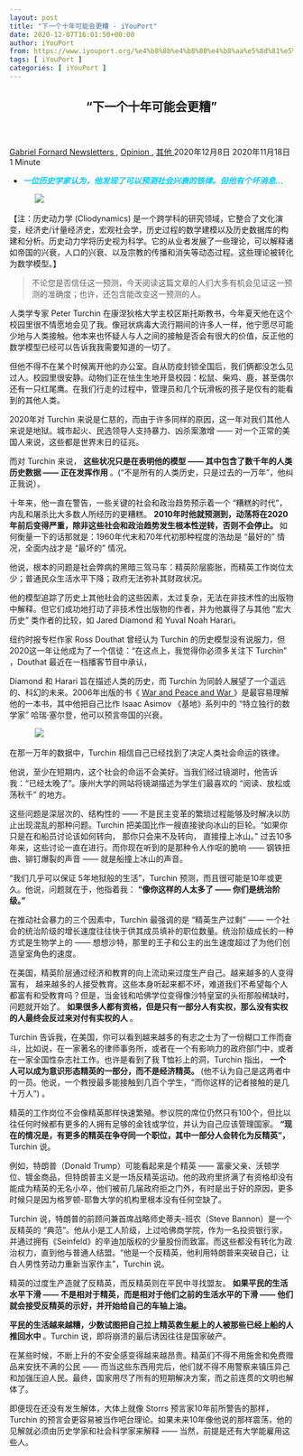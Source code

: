 ```yaml
---
layout: post
title: "下一个十年可能会更糟 - iYouPort"
date: 2020-12-07T16:01:50+00:00
author: iYouPort
from: https://www.iyouport.org/%e4%b8%8b%e4%b8%80%e4%b8%aa%e5%8d%81%e5%b9%b4%e5%8f%af%e8%83%bd%e4%bc%9a%e6%9b%b4%e7%b3%9f/
tags: [ iYouPort ]
categories: [ iYouPort ]
---
```


<article class="post-15438 post type-post status-publish format-standard has-post-thumbnail hentry category-newsletters category-opinion category-uncategorized tag-cliodynamics tag-democracy tag-political tag-predict" id="post-15438">
 <header class="entry-header">
  <h1 class="entry-title">
   “下一个十年可能会更糟”
  </h1>
 </header>
 <div class="entry-meta">
  <span class="byline">
   <a href="https://www.iyouport.org/author/gabrielfornard/" rel="author" title="由Gabriel Fornard发布">
    Gabriel Fornard
   </a>
  </span>
  <span class="cat-links">
   <a href="https://www.iyouport.org/category/newsletters/" rel="category tag">
    Newsletters
   </a>
   ,
   <a href="https://www.iyouport.org/category/opinion/" rel="category tag">
    Opinion
   </a>
   ,
   <a href="https://www.iyouport.org/category/uncategorized/" rel="category tag">
    其他
   </a>
  </span>
  <span class="published-on">
   <time class="entry-date published" datetime="2020-12-08T00:01:50+08:00">
    2020年12月8日
   </time>
   <time class="updated" datetime="2020-11-18T20:45:02+08:00">
    2020年11月18日
   </time>
  </span>
  <span class="word-count">
   1 Minute
  </span>
 </div>
 <div class="entry-content">
  <ul>
   <li class="graf graf--p">
    <span style="color: #00ccff;">
     <em>
      <strong>
       一位历史学家认为，他发现了可以预测社会兴衰的铁律。但他有个坏消息…
      </strong>
     </em>
    </span>
   </li>
  </ul>
  <figure class="graf graf--figure">
   <img class="graf-image aligncenter jetpack-lazy-image" data-height="1080" data-image-id="0*Mo48KsV5_5VzfmzI.jpg" data-lazy-src="https://i1.wp.com/cdn-images-1.medium.com/max/1067/0*Mo48KsV5_5VzfmzI.jpg?w=1100&amp;is-pending-load=1#038;ssl=1" data-recalc-dims="1" data-width="1920" src="https://i1.wp.com/cdn-images-1.medium.com/max/1067/0*Mo48KsV5_5VzfmzI.jpg?w=1100&amp;ssl=1" srcset="data:image/gif;base64,R0lGODlhAQABAIAAAAAAAP///yH5BAEAAAAALAAAAAABAAEAAAIBRAA7"/>
   <noscript>
    <img class="graf-image aligncenter" data-height="1080" data-image-id="0*Mo48KsV5_5VzfmzI.jpg" data-recalc-dims="1" data-width="1920" src="https://i1.wp.com/cdn-images-1.medium.com/max/1067/0*Mo48KsV5_5VzfmzI.jpg?w=1100&amp;ssl=1"/>
   </noscript>
  </figure>
  <p class="graf graf--p">
   【注：历史动力学 (Cliodynamics) 是一个跨学科的研究领域，它整合了文化演变，经济史/计量经济史，宏观社会学，历史过程的数学建模以及历史数据库的构建和分析。历史动力学将历史视为科学。它的从业者发展了一些理论，可以解释诸如帝国的兴衰，人口的兴衰、以及宗教的传播和消失等动态过程。这些理论被转化为数学模型。】
  </p>
  <blockquote class="graf graf--blockquote">
   <p>
    不论您是否信任这一预测，今天阅读这篇文章的人们大多有机会见证这一预测的准确度；也许，还包含能改变这一预测的人。
   </p>
  </blockquote>
  <p class="graf graf--p">
   人类学专家 Peter Turchin 在康涅狄格大学主校区斯托斯教书，今年夏天他在这个校园里很不情愿地会见了我。像冠状病毒大流行期间的许多人一样，他宁愿尽可能少地与人类接触。他本来也怀疑人与人之间的接触是否会有很大的价值，反正他的数学模型已经可以告诉我我需要知道的一切了。
  </p>
  <p class="graf graf--p">
   但他不得不在某个时候离开他的办公室。自从防疫封锁全国后，我们俩都没怎么见过人。校园里很安静。动物们正在怯生生地开垦校园：松鼠、柴鸡、鹿，甚至偶尔还有一只红尾鹰。在我们行走的过程中，管理员和几个玩滑板的孩子是仅有的能看到的其他人类。
  </p>
  <p class="graf graf--p">
   2020年对 Turchin 来说是仁慈的，而由于许多同样的原因，这一年对我们其他人来说是地狱。城市起火、民选领导人支持暴力、凶杀案激增 —— 对一个正常的美国人来说，这些都是世界末日的征兆。
  </p>
  <p class="graf graf--p">
   而对 Turchin 来说，
   <strong class="markup--strong markup--p-strong">
    这些状况只是在表明他的模型 —— 其中包含了数千年的人类历史数据 —— 正在发挥作用
   </strong>
   。(“不是所有的人类历史，只是过去的一万年”，他纠正我说）。
  </p>
  <p class="graf graf--p">
   十年来，他一直在警告，一些关键的社会和政治趋势预示着一个 “糟糕的时代”，内乱和屠杀比大多数人所经历的更糟糕。
   <strong class="markup--strong markup--p-strong">
    2010年时他就预测到，动荡将在2020年前后变得严重，除非这些社会和政治趋势发生根本性逆转，否则不会停止。
   </strong>
   如何衡量一下的话那就是：1960年代末和70年代初那种程度的浩劫是 “最好的” 情况，全面内战才是 “最坏的” 情况。
  </p>
  <p class="graf graf--p">
   他说，根本的问题是社会弊病的黑暗三驾马车：精英阶层膨胀，而精英工作岗位太少；普通民众生活水平下降；政府无法弥补其财政状况。
  </p>
  <p class="graf graf--p">
   他的模型追踪了历史上其他社会的这些因素，太过复杂，无法在非技术性的出版物中解释。但它们成功地打动了非技术性出版物的作者，并为他赢得了与其他 “宏大历史” 类作者的比较，如 Jared Diamond 和 Yuval Noah Harari。
  </p>
  <p class="graf graf--p">
   纽约时报专栏作家 Ross Douthat 曾经认为 Turchin 的历史模型没有说服力，但 2020这一年让他成为了一个信徒：“在这点上，我觉得你必须多关注下 Turchin” ，Douthat 最近在一档播客节目中承认，
  </p>
  <p class="graf graf--p">
   Diamond 和 Harari 旨在描述人类的历史，而 Turchin 为同龄人展望了一个遥远的、科幻的未来。2006年出版的书《
   <a class="markup--anchor markup--p-anchor" data-href="https://www.amazon.com/War-Peace-Rise-Fall-Empires/dp/0452288193" href="https://www.amazon.com/War-Peace-Rise-Fall-Empires/dp/0452288193" rel="noopener noreferrer" target="_blank">
    War and Peace and War
   </a>
   》是最容易理解他的一本书，其中他把自己比作 Isaac Asimov 《基地》系列中的 “特立独行的数学家” 哈瑞·塞尔登，他可以预言帝国的兴衰。
  </p>
  <figure class="graf graf--figure">
   <img class="graf-image aligncenter jetpack-lazy-image" data-height="667" data-image-id="0*n4O0UdDRRAHfcoC0" data-lazy-src="https://cdn-images-1.medium.com/max/1067/0*n4O0UdDRRAHfcoC0?is-pending-load=1" data-width="1000" src="https://cdn-images-1.medium.com/max/1067/0*n4O0UdDRRAHfcoC0" srcset="data:image/gif;base64,R0lGODlhAQABAIAAAAAAAP///yH5BAEAAAAALAAAAAABAAEAAAIBRAA7"/>
   <noscript>
    <img class="graf-image aligncenter" data-height="667" data-image-id="0*n4O0UdDRRAHfcoC0" data-width="1000" src="https://cdn-images-1.medium.com/max/1067/0*n4O0UdDRRAHfcoC0"/>
   </noscript>
  </figure>
  <p class="graf graf--p">
   在那一万年的数据中，Turchin 相信自己已经找到了决定人类社会命运的铁律。
  </p>
  <p class="graf graf--p">
   他说，至少在短期内，这个社会的命运不会美好。当我们经过镜湖时，他告诉我：“已经太晚了”。康州大学的网站将镜湖描述为学生们最喜欢的 “阅读、放松或荡秋千” 的地方。
  </p>
  <p class="graf graf--p">
   这些问题是深层次的、结构性的 —— 不是民主变革的繁琐过程能够及时解决以防止出现混乱的那种问题。Turchin 把美国比作一艘直接驶向冰山的巨轮。“如果你只是在和船员讨论该如何转向， 那你只会来不及转向， 直接撞上冰山。” 过去10多年来，这些讨论一直在进行。而你现在听到的是那种令人作呕的脆响 —— 钢铁扭曲、铆钉爆裂的声音 —— 就是船撞上冰山的声音。
  </p>
  <p class="graf graf--p graf--startsWithDoubleQuote">
   “我们几乎可以保证 5年地狱般的生活”，Turchin 预测，而且很可能是10年或更久。他说，问题就在于，他指着我：
   <strong class="markup--strong markup--p-strong">
    “像你这样的人太多了 —— 你们是统治阶级。”
   </strong>
  </p>
  <p class="graf graf--p">
   在推动社会暴力的三个因素中，Turchin 最强调的是 “精英生产过剩” —— 一个社会的统治阶级的增长速度往往快于供其成员填补的职位数量。统治阶级成长的一种方式是生物学上的 —— 想想沙特，那里的王子和公主的出生速度超过了为他们创造皇室角色的速度。
  </p>
  <p class="graf graf--p">
   在美国，精英阶层通过经济和教育的向上流动来过度生产自己。越来越多的人变得富有， 越来越多的人接受教育。这些本身听起来都不坏，难道我们不希望每个人都富有和受教育吗？但是，当金钱和哈佛学位变得像沙特皇室的头衔那般稀缺时，问题就开始了。
   <strong class="markup--strong markup--p-strong">
    如果很多人都有资格，但是只有一部分人有实权，那么没有实权的人最终会反过来对付有实权的人
   </strong>
   。
  </p>
  <p class="graf graf--p">
   Turchin 告诉我，在美国，你可以看到越来越多的有志之士为了一份糊口工作而奋斗，比如说，在一家著名的律师事务所，或者在一个有影响力的政府部门中，或者在一家全国性杂志社工作。也许是看到了我 T恤衫上的洞，Turchin 指出，
   <strong class="markup--strong markup--p-strong">
    一个人可以成为意识形态精英的一部分，而不是经济精英。
   </strong>
   (他不认为自己是这两者中的一员。他说，一个教授最多能接触到几百个学生，“而你这样的记者接触的是几十万人”) 。
  </p>
  <p class="graf graf--p">
   精英的工作岗位不会像精英那样快速繁殖。参议院的席位仍然只有100个，但比以往任何时候都有更多的人拥有足够的金钱或学位，并认为自己应该管理国家。
   <strong class="markup--strong markup--p-strong">
    “现在的情况是，有更多的精英在争夺同一个职位，其中一部分人会转化为反精英”，
   </strong>
   Turchin 说。
  </p>
  <p class="graf graf--p">
   例如，特朗普（Donald Trump）可能看起来是个精英 —— 富豪父亲、沃顿学位、镀金商品，但特朗普主义是一场反精英运动。他的政府里挤满了有资格却没有能成为精英的无名小卒，他们被前几届政府拒之门外，有时是出于好的原因，更多时候只是因为格罗顿-耶鲁大学的机构里根本没有任何空缺了。
  </p>
  <p class="graf graf--p">
   Turchin 说，特朗普的前顾问兼首席战略师史蒂夫-班农（Steve Bannon）是一个反精英的 “典范”。他从小是工人阶级，上过哈佛商学院，作为一名投资银行家，并通过拥有《Seinfeld》的辛迪加版权的少量股份而致富。而这些都没有转化为政治权力，直到他与普通人结盟。“他是一个反精英，他利用特朗普来突破自己，让白人男性劳动力重新当家作主”，Turchin 说。
  </p>
  <p class="graf graf--p">
   精英的过度生产造就了反精英，而反精英则在平民中寻找盟友。
   <strong class="markup--strong markup--p-strong">
    如果平民的生活水平下滑 —— 不是相对于精英，而是相对于他们之前的生活水平的下滑 —— 他们就会接受反精英的示好，并开始给自己的车轴上油。
   </strong>
  </p>
  <p class="graf graf--p">
   <strong class="markup--strong markup--p-strong">
    平民的生活越来越糟，少数试图把自己拉上精英救生艇上的人被那些已经上船的人推回水中
   </strong>
   。Turchin 说，即将崩溃的最后诱因往往是国家破产。
  </p>
  <p class="graf graf--p">
   在某些时候，不断上升的不安全感变得越来越昂贵。精英们不得不用施舍和免费赠品来安抚不满的公民 —— 而当这些东西用完后，他们就不得不用警察来镇压异己和加强压迫人民。最终，国家用尽了所有的短期解决方案，而之前连贯的文明也解体了。
  </p>
  <p class="graf graf--p">
   即便现在还没有发生解体，大体上就像 Storrs 预言家10年前所警告的那样，Turchin 的预言会更容易被当作吧台理论。如果未来10年像他说的那样震荡，他的见解就必须由历史学家和社会科学家来解释 —— 当然，前提是还有大学能雇用这些人。
  </p>
  <figure class="graf graf--figure">
   <p>
    <figure class="wp-caption aligncenter" style="width: 1067px">
     <img alt="" class="graf-image jetpack-lazy-image" data-height="1882" data-image-id="1*_85XD94cbwgIaLLdJJtBnw.png" data-lazy-src="https://i1.wp.com/cdn-images-1.medium.com/max/1067/1*_85XD94cbwgIaLLdJJtBnw.png?resize=1067%2C1494&amp;is-pending-load=1#038;ssl=1" data-recalc-dims="1" data-width="1344" height="1494" src="https://i1.wp.com/cdn-images-1.medium.com/max/1067/1*_85XD94cbwgIaLLdJJtBnw.png?resize=1067%2C1494&amp;ssl=1" srcset="data:image/gif;base64,R0lGODlhAQABAIAAAAAAAP///yH5BAEAAAAALAAAAAABAAEAAAIBRAA7" width="1067"/>
     <noscript>
      <img alt="" class="graf-image" data-height="1882" data-image-id="1*_85XD94cbwgIaLLdJJtBnw.png" data-recalc-dims="1" data-width="1344" height="1494" src="https://i1.wp.com/cdn-images-1.medium.com/max/1067/1*_85XD94cbwgIaLLdJJtBnw.png?resize=1067%2C1494&amp;ssl=1" width="1067"/>
     </noscript>
     <figcaption class="wp-caption-text">
      Peter Turchin, photographed in Connecticut’s Natchaug State Forest in October. The former ecologist seeks to apply mathematical rigor to the study of human history. (Malike Sidibe)
     </figcaption>
    </figure>
   </p>
  </figure>
  <p class="graf graf--p">
   Turchin 1957年出生于俄罗斯的奥布宁斯克，这座城市被苏联国家建成了一种知识分子的天堂，科学家们可以在这里合作和生活。他的父亲 Valentin 是一名物理学家和政治异议人士，母亲 Tatiana 曾接受过地质学家的训练。在他7岁时，他们搬到了莫斯科，1978年作为政治难民逃到了纽约。
  </p>
  <p class="graf graf--p">
   在那里，他们很快就找到了一个说着家庭语言的社区，一个科学氛围的社区。他父亲在纽约市立大学任教，他在纽约大学学习生物学，并在杜克大学获得动物学博士学位。
  </p>
  <p class="graf graf--p">
   Turchin 写了一篇关于墨西哥豆甲虫的论文，这是一种可爱的瓢虫状害虫，在美国和危地马拉之间的地区以豆类为食。当 Turchin 开始研究的时候，在20世纪80年代初，生态学正在以一种某些领域已经有的方式发展。
  </p>
  <p class="graf graf--p">
   研究虫子的老方法是收集它们并描述它们：数它们的腿，测量它们的肚子，并将它们钉在刨花板的碎片上以备将来参考。(去伦敦的自然历史博物馆，在老旧的储藏室里你仍然可以看到那些钟形罐子和标本箱的架子)。
  </p>
  <p class="graf graf--p">
   70年代，澳大利亚物理学家 Robert May 已将注意力转向生态学，并帮助
   <strong class="markup--strong markup--p-strong">
    将其转变为一门数学科学
   </strong>
   。然而，在他职业生涯的早期，Turchin 告诉我，“大多数生态学家仍然有相当程度的数学恐惧症”。
  </p>
  <p class="graf graf--p">
   事实上，Turchin 确实做了很多实地工作，但他对生态学的贡献主要是通过收集和使用数据来模拟种群的动态 —— 例如，确定为什么松树甲虫种群会占领森林，或者为什么同一种群数量会下降。他还研究过飞蛾、田鼠和旅鼠。
  </p>
  <p class="graf graf--p">
   在90年代末，灾难发生了。Turchin 意识到他对甲虫的一切都了如指掌，他把自己比作英国剧作家汤姆·斯托帕德戏剧《阿卡迪亚》中的天才女孩，她痴迷于在德比郡乡间别墅周围的松鸡和其他生物的生命周期。这个角色有一个缺点，那就是生活在混沌理论发展之前一个半世纪。“她最终放弃了，因为这实在是太复杂了”，Turchin 说，“我也放弃了，但那是因为我解决了问题。”
  </p>
  <p class="graf graf--p">
   Turchin 出版了最后一本专著《复杂人口动力学》(2003)，然后向他的康州大学同事们透露了一个消息，他将永远告别这个领域，尽管他将继续作为他们部门的终身教授领取薪水。他不再加薪，但他告诉我，他已经 “处于一个舒适的水平，而且，你知道，你不需要这么多钱”。
  </p>
  <p class="graf graf--p graf--startsWithDoubleQuote">
   “通常中年危机意味着你和老妻离婚，然后娶一个研究生”，Turchin说，“而我是和一个老科学离婚了，娶了一个新科学。”
  </p>
  <figure class="graf graf--figure">
   <img class="graf-image aligncenter jetpack-lazy-image" data-height="667" data-image-id="0*5WueCUFpL5Sof7m2" data-lazy-src="https://cdn-images-1.medium.com/max/1067/0*5WueCUFpL5Sof7m2?is-pending-load=1" data-width="1000" src="https://cdn-images-1.medium.com/max/1067/0*5WueCUFpL5Sof7m2" srcset="data:image/gif;base64,R0lGODlhAQABAIAAAAAAAP///yH5BAEAAAAALAAAAAABAAEAAAIBRAA7"/>
   <noscript>
    <img class="graf-image aligncenter" data-height="667" data-image-id="0*5WueCUFpL5Sof7m2" data-width="1000" src="https://cdn-images-1.medium.com/max/1067/0*5WueCUFpL5Sof7m2"/>
   </noscript>
  </figure>
  <p class="graf graf--p">
   他最后的一篇论文发表在《Oikos》杂志上。“种群生态学有一般规律吗？” Turchin 问道。大多数生态学家都说没有。种群有它们自己的动态，每一种情况都是不同的。松树甲虫因为自己的原因而繁殖、乱跑、肆虐森林，但这并不意味着蚊子或蜱虫的数量会按照同样的节奏上升和下降。Turchin 提出，“有多个非常普遍的类似于规律的东西” 可以应用于生态学。
  </p>
  <p class="graf graf--p">
   在经历了漫长的收集和编目的青春期之后，生态学现在已经有了足够的数据来描述这些普遍规律 —— 也不再假装每个物种都有自己的特异性。
   <strong class="markup--strong markup--p-strong">
    “生态学家知道这些规律，应该把它们称为规律”，他说。
   </strong>
  </p>
  <p class="graf graf--p">
   例如，Turchin 提出，生物体的种群是以指数方式增长或下降的，而不是线性增长或下降。这就是为什么如果你买了两只豚鼠，你很快就不只是多了几只豚鼠，而是一个家 —— 然后是一个邻居 —— 到处都是这些该死的东西（只要你继续喂它们）。
  </p>
  <p class="graf graf--p">
   这个定律很简单，高中数学学生都能理解，它描述了从蜱虫、椋鸟到骆驼等各种动物的命运。Turchin 应用于生态学的定律 —— 他坚持称它们为定律 —— 在当时引起了尊重的争议。
   <strong class="markup--strong markup--p-strong">
    而现在，它们已经被教科书所引用
   </strong>
   。
  </p>
  <p class="graf graf--p">
   离开生态学后，Turchin 开始了类似的研究，试图为不同的动物物种：即 人类，制定一般规律。他是长期的历史爱好者，但他也有一种掠夺者的本能，即 调查人类知识的大草原，扑向最弱小的猎物。
  </p>
  <p class="graf graf--p graf--startsWithDoubleQuote">
   “所有科学都会经历这种向数学化过渡的过程”，Turchin 告诉我。“当我遇到中年危机时，我正在寻找一个可以帮助我向数学化科学过渡的学科。当时只剩下一门了，那就是历史学。”
  </p>
  <p class="graf graf--p">
   历史学家阅读书籍、信件和其他文本；偶尔可能挖出锅铲和硬币。但对 Turchin 来说，仅仅依靠这些方法就相当于研究虫子，把它们钉在刨花板上，然后数它们的腿。
   <strong class="markup--strong markup--p-strong">
    如果历史学家不打算自己迎来一场数学革命，他就会冲进去，为他们做这件事。
   </strong>
  </p>
  <p class="graf graf--p graf--startsWithDoubleQuote">
   “关于历史是否具有一般规律，科学家和哲学家之间存在着长期的争论”，他和一位合著者在《Secular Cycles》（2009年）中写道，“我们研究的一个基本前提是，可以用物理学家和生物学家用来研究自然系统的方法来研究历史社会。”
  </p>
  <p class="graf graf--p">
   Turchin 创办了一本杂志就叫《Cliodynamics》，致力于 “寻找解释历史社会运作和动态的一般前提”。他已经在《自然》杂志的一篇文章中宣布了这门学科的到来，他把不愿意建立一般前提的历史学家比作生物学界的同事，“他们最关心的只是莺莺燕燕的私生活”。他写道：“让历史继续关注特殊的事物”。
  </p>
  <p class="graf graf--p">
   历史动力学将是一门新的科学。当历史学家们在大学的地下室里掸着罐子上的灰尘时，Turchin 和他的追随者们将在楼上，回答宏大的问题。
  </p>
  <p class="graf graf--p">
   为了给杂志的研究提供种子，Turchin 策划了一个历史学和考古学数据的数字档案。他告诉我，对其记录的编码需要精巧，因为（例如）确定中世纪法国精英有志阶层规模的方法可能与衡量当今美国同一阶层的方法不同。但一旦输入数据，经过 Turchin 和其审查的历史时期的专家们的审核，它们就会对历史现象提供快速而有力的建议。
  </p>
  <p class="graf graf--p">
   长期以来，宗教史学家一直在思考复杂文明的兴起与对神的信仰之间的关系 —— 尤其是 “道德化的神”，就是那种会骂你犯罪的神。去年，Turchin 和十几位合著者挖掘了数据库（来自世界各地30个地区的414个社会的记录，这些记录跨越了过去1万年的时间，使用了51个社会复杂性的衡量标准和4个超自然执行道德的衡量标准），最终回答了这个问题。
  </p>
  <p class="graf graf--p">
   他们发现，
   <strong class="markup--strong markup--p-strong">
    复杂的社会更有可能有道德化的神，但神往往是在社会变得复杂之后，而不是在社会变得复杂之前才开始骂人
   </strong>
   。随着数据库的扩大，它将试图把更多的问题从人文推测的领域中剔除出来，并把它们锁在一个标有答案的抽屉里。
  </p>
  <p class="graf graf--p">
   Turchin 最不受欢迎的结论之一是，
   <strong class="markup--strong markup--p-strong">
    复杂的社会是通过战争产生的。战争的效果是奖励那些组织起来战斗和求生的社区，而它往往会消灭那些简单和小规模的社区。
   </strong>
  </p>
  <p class="graf graf--p graf--startsWithDoubleQuote">
   “没有人愿意接受我们生活在如此富足的社会中是由于战争那种丑陋的东西这一事实”，他说。但数据很清楚：达尔文式进程选择复杂的社会，是因为它们杀死了简单的社会。认为民主在其相对于竞争对手制度的基本善良和道德改善中找到优势的想法，同样是虚幻的。相反，民主社会之所以兴盛，是因为它们具有被外敌几乎消灭的记忆。它们只有通过集体行动才避免了灭亡，而这种集体行动的记忆使得民主政治在当下更容易进行，Turchin 说，“采用民主体制和不得不为生存而战之间有着非常密切的关系。”
  </p>
  <p class="graf graf--p">
   他同样不受欢迎的结论还有：内乱可能很快就会到来，而且可能达到国破家亡之地步的结论。2012年，Turchin 发表了一份关于政治暴力的分析报告，同样从数据库入手。他将1780年～2010年的1590起事件 —— 暴乱、私刑、任何至少杀死一人的政治事件 —— 进行了分类。
  </p>
  <p class="graf graf--p">
   有些时期是平静的，有些时期是血腥的，
   <strong class="markup--strong markup--p-strong">
    1870年、1920年和1970年是残暴的高峰期，50年一个周期。Turchin 将最终的暴力事件 —— 内战作为一个 “特殊事件” 排除在外
   </strong>
   。这种排除看似可疑，但对统计学家来说，“修剪离群值” 是标准做法。相比之下，历史学家和记者倾向于关注离群值 —— 因为它们很有趣 —— 这些人有时反而会错过大趋势。
  </p>
  <p class="graf graf--p">
   【注：离群 即 特殊现象，比如媒体总是聚焦那些最神奇的、高难度和昂贵的网络攻击方式，而这些方式并不是攻击者最常用的；如果普通公民的防御策划基于媒体的这些报道，反而有可能会错过攻击者最常用的方式 —— 也就是最危险的最容易中招的部分】
  </p>
  <p class="graf graf--p">
   这种周期性观点的某些方面需要重新学习美国历史的部分内容，特别要注意精英阶层的人数。Turchin 说，19世纪中叶开始的北方工业化使大量的人富裕起来。在南北战争期间，精英群体被清除，这场内战使南方的奴隶制阶级被杀死或贫困化，在重建期间，美国又经历了一波对共和党政治家的暗杀浪潮。(其中最著名的是第20任总统 James A. Garfield 被一名提出了要求但没有得到政治任命的律师所暗杀)。直到20世纪20年代的进步改革，以及后来的新政，精英阶层的过度生产才真正放缓，至少在一段时间内是这样。
  </p>
  <p class="graf graf--p">
   这种在暴力与和平之间的摇摆，以精英阶层的过度生产作为美国启示录反复出现的第一骑士，激发了 Turchin 的2020年预测。
   <strong class="markup--strong markup--p-strong">
    2010年，当《自然》杂志调查科学家对未来十年的预测时，大多数人把调查当成了自我宣传的邀请，并梦幻般地狂想着自己所在领域即将取得的进展。但 Turchin 则用他的末日预言进行了反驳，并表示，除了根本性的改变之外，没有任何其他东西能阻止另一次暴力的转折。
   </strong>
  </p>
  <p class="graf graf--p">
   Turchin 提供的药方总体上是模糊不清、无法分类的；其中一些听起来像是参议员伊丽莎白·沃伦的想法 —— 向精英阶层征税，直到他们人数减少 —— 而另一些，如呼吁减少移民以保持美国工人的高工资，则类似于特朗普的保护主义。其他提议则根本是 “异端”。
  </p>
  <p class="graf graf--p">
   例如，他反对以学历为导向的高等教育，他说这是一种大量生产精英的方式，却没有同时大量生产精英的工作岗位供他们占据。他告诉我，这种政策的设计者是在 “制造过剩的精英，其中有些人就将成为反精英”。更聪明的办法是保持精英人数足够少，而普通民众的实际工资不断提高。
  </p>
  <p class="graf graf--p">
   怎么做呢？Turchin 说，他真的不知道，这也不是他的工作。“我并没有真正从具体政策的角度去思考”，他告诉我，“我们需要阻止精英生产过剩的失控过程，但我不知道什么办法能做到这一点，别人也不知道。你增加税收吗？提高最低工资？普及基本收入？” 他承认，这些可能性都会产生不可预知的效果。
  </p>
  <p class="graf graf--p">
   他回忆起自己还在做生态学家时听到的一个故事。林业局曾经实施过一项计划，用杀虫剂减少树皮甲虫的数量，结果发现杀虫剂杀死甲虫的捕食者甚至比杀死甲虫本身更有效。
   <strong class="markup--strong markup--p-strong">
    干预的结果是甲虫比以前更多了。他说，这个教训就是要实行 “适应性管理”，随着时间的推移改变和调整你的方法
   </strong>
   。
  </p>
  <p class="graf graf--p">
   Turchin 希望，最终，我们对历史动态的理解将成熟到没有一个政府在制定政策时不会不反思自己是否正朝着数学上预设的灾难前进。他说，他可以想象一个阿西莫夫式的机构，它能随时关注领先指标，并提供相应的建议。它将像美联储那样，但它的任务不是监测通货膨胀和控制货币供应，而是避免文明的全面崩溃。
  </p>
  <figure class="graf graf--figure">
   <img class="graf-image aligncenter jetpack-lazy-image" data-height="1500" data-image-id="0*zZFx32hYZ2BlqJ70" data-lazy-src="https://cdn-images-1.medium.com/max/1067/0*zZFx32hYZ2BlqJ70?is-pending-load=1" data-width="1000" src="https://cdn-images-1.medium.com/max/1067/0*zZFx32hYZ2BlqJ70" srcset="data:image/gif;base64,R0lGODlhAQABAIAAAAAAAP///yH5BAEAAAAALAAAAAABAAEAAAIBRAA7"/>
   <noscript>
    <img class="graf-image aligncenter" data-height="1500" data-image-id="0*zZFx32hYZ2BlqJ70" data-width="1000" src="https://cdn-images-1.medium.com/max/1067/0*zZFx32hYZ2BlqJ70"/>
   </noscript>
  </figure>
  <p class="graf graf--p">
   历史学家总体上并没有大方地接受 Turchin 的投降条件。至少从19世纪开始，这门学科就接受了这样的观点，即：历史是不可还原的复杂，到现在，大多数历史学家依旧认为，人类活动的多样性将挫败任何想得出一般规律、特别是预测性规律的尝试。
  </p>
  <p class="graf graf--p">
   正如南卫理公会大学的历史学家 Jo Guldi 对我说的那样，“一些历史学家看待 Turchin 的方式就像天文学家看待法国籍犹太裔预言家诺斯特拉达姆士一样”。相反，每一个历史事件都必须被爱护地描述，它的特异性被理解为与其他事件的相关性有限。一件事引起另一件事，以及因果模式可以告诉你另一个地方或一个世纪的事件序列，这种想法是陌生的领域。
  </p>
  <p class="graf graf--p">
   人们甚至可以说，将历史定义为人文事业的原因是由于相信历史不受科学规律的支配 —— 人类社会的工作并不像台球那样，如果以一定的角度排列，并以一定的力量击打，它们总会恰到好处地散开，滚向战争的边袋，或和平的边袋。
  </p>
  <p class="graf graf--p">
   Turchin 反驳说，他以前听到过不可还原的复杂性的说法，而科学方法的稳定应用已经成功地管理了这种复杂性。考虑一下，他说，温度的概念 —— 这个东西现在已经是如此明显地可量化，别忘了人们曾经一直在嘲笑它太模糊而无法测量。“早在人们知道什么是温度之前，你能做的最好的事就是说你很热或很冷”，Turchin 告诉我。这个概念取决于很多因素：风、湿度、普通人的感知差异。而现在我们有了温度计。
   <strong class="markup--strong markup--p-strong">
    Turchin 想为人类社会发明一种温度计，它可以测量人类社会何时可能沸腾成战争。
   </strong>
  </p>
  <p class="graf graf--p">
   有一位社会科学家可以用自己的数学论证与 Turchin 对话，他就是赵鼎新，一位芝加哥大学的社会学教授，他也是一位前数学生态学家。“我是自然科学背景出身的”，赵告诉我，“在某种程度上，我很同情 Turchin。如果你是自然科学出身的社会科学家，你看世界的方式就很强大。但你也可能犯大错。”
  </p>
  <p class="graf graf--p">
   赵说，人类只是比虫子复杂得多。他告诉我：“生物物种的策略并不是很灵活。” 经过几千年的进化研发，一只啄木鸟会想出巧妙的办法把嘴伸进树里寻找食物；它甚至可能具有社会性特征 —— 一只啄木鸟可能会强势地将另一只啄木鸟的喙插进树上，让它先吃到最美味的白蚁。
   <strong class="markup--strong markup--p-strong">
    但人类是更狡猾的社会性生物
   </strong>
   ，赵说。
  </p>
  <p class="graf graf--p">
   啄木鸟会吃白蚁，但它 “不会解释自己这么做是因为这是它的神圣权利”。而人类一直在拉动这样的意识形态权力动作，赵说，要理解 “一个特朗普，或者一个习近平的决定”，一个自然科学家必须结合人类战略、情感和信仰的无数复杂因素。“我做出了这种改变”，赵告诉我，“而 Turchin 则没有。”
  </p>
  <p class="graf graf--p">
   然而，Turchin 却在填补一个由学术史学家留下的空白，这些史学家不仅对科学过敏，而且对过去的广角观过敏。他把自己置身于俄罗斯的传统中，容易对历史的道路进行扫视性的、托尔斯泰式的思考。
  </p>
  <p class="graf graf--p">
   相比之下，美国的历史学家大多像微观者。很少有人敢写美国的历史，更不用说人类文明史了。Turchin 的方法也是俄罗斯式的，或者说是后苏联式的，他拒绝接受曾是苏联国家官方意识形态的马克思主义历史进步理论。
  </p>
  <p class="graf graf--p">
   Turchin 完全放弃了意识形态。
   <strong class="markup--strong markup--p-strong">
    在他看来，历史的弧线不是向进步弯曲，而是一路向后弯曲， 在繁荣和萧条的无休止的循环中
   </strong>
   。这让他与美国的历史学家们产生了分歧，他们中的许多人都怀有一种不言而喻的信念，即 认为自由民主是所有历史的终极状态。
  </p>
  <p class="graf graf--p">
   如果你在这个领域之外接受过训练，以这种扫描式的、周期性的方式书写历史就会更容易。斯坦福大学的历史学家 Walter Scheidel 告诉我：
   <strong class="markup--strong markup--p-strong">
    “如果你看看谁在做这些大历史就会知道，更多的时候，他们不是真正的历史学家。” 相反，他们来自这些禁忌的不占优势的科学领域。
   </strong>
  </p>
  <p class="graf graf--p">
   该流派最著名的书《
   <a class="markup--anchor markup--p-anchor" data-href="https://www.amazon.com/Guns-Germs-Steel-Fates-Societies/dp/0393317552" href="https://www.amazon.com/Guns-Germs-Steel-Fates-Societies/dp/0393317552" rel="noopener noreferrer" target="_blank">
    <em class="markup--em markup--p-em">
     Guns, Germs, and Steel
    </em>
   </a>
   》（1997年）中见证了13000年的人类历史。它的作者 Jared Diamond 的前半生是世界上最重要的胆囊生理学专家之一。Steven Pinker 则是一位研究儿童如何获得语言能力的认知心理学家，他写了一部关于几千年来暴力的衰落、以及启蒙运动以来人类繁荣的大历史。我问及这些人的时候，大多数历史学家 —— 出于某种原因，大历史几乎都是男性的追求 —— 都用笑柄式的和带有明显倾向性的词汇来形容他们。
  </p>
  <p class="graf graf--p">
   Pinker 反驳说，
   <strong class="markup--strong markup--p-strong">
    历史学家们对像他这样的 “学科提包客” 受到关注感到不满，因为他们将科学方法应用于人文学科，并得出了旧方法所无法得出的结论。
   </strong>
  </p>
  <p class="graf graf--p">
   【注：提包客 (Carpetbagger) 在美国历史上是对美国北部人的贬义词。他们被认为是在剥削当地民众。实际上，“提包客”一词通常适用于在重建时代出现在南方的任何北方人。】
  </p>
  <p class="graf graf--p">
   他对 Turchin 关于历史周期的说法持怀疑态度，但他相信数据驱动的历史调查。
   <strong class="markup--strong markup--p-strong">
    “鉴于人类行为的嘈杂性和认知偏差的普遍性，很容易通过挑选适合自己叙事的事件来欺骗自己关于历史时期或趋势的想法”，他说。唯一的答案是使用大型数据集。
   </strong>
  </p>
  <p class="graf graf--p">
   Pinker 感谢传统历史学家整理这些数据集的工作；他在一封电子邮件中告诉我，“值得对他们的原创性研究表示非凡的钦佩”。
   <strong class="markup--strong markup--p-strong">
    他呼吁的不是投降，而是休战
   </strong>
   。“传统的历史和数据科学没有理由不能合并成一个合作”，Pinker 写道，“想要了解一些事是很难的，我们需要使用每一个可用的工具。”
  </p>
  <p class="graf graf--p">
   南卫理公会大学教授 Guldi 是一位接受了以前被历史学家蔑视的工具的学者。她是数据驱动历史研究的先驱，她的主要技术是对文本的挖掘 —— 例如，筛选议会辩论中捕捉到的数以百万计的文字，以了解大英帝国最后一个世纪的土地使用历史。
  </p>
  <p class="graf graf--p">
   Guldi 似乎是历史动力学的潜在新兵，但她处理数据集的方法是以传统的人文科学方法为基础的。她计算单词的频率，而不是试图找到比较不同文明之间大的、模糊的类别的方法。
  </p>
  <p class="graf graf--p">
   她告诉我，Turchin 的数据库是好的，任何试图对谁构成一个社会的精英这样复杂的东西进行编码的数据库 —— 然后试图进行跨千年和跨大洋的同类比较 —— 都会遭到传统历史学家的怀疑，
   <strong class="markup--strong markup--p-strong">
    这些人只是在否认自己倾注了毕生心血的课题可以用 Excel 格式表达。
   </strong>
   Turchin 的数据也仅限于可观察到的1万年历史，或约200个生命期的大局特征。按照科学标准，200个样本量是很小的，即使这基本是人类的全部。
  </p>
  <p class="graf graf--p">
   然而，200个生命期至少比平均只有1个生命期的历史范围更有野心。而这种雄心壮志的回报还包括每个作家都想要的东西：观众。小小的想法很少能让你被《纽约时报》引用。Turchin 还没有吸引到像 Diamond、Pinker、或 Harari 那样多的大众读者，但他已经吸引了政治灾难的鉴赏家、寻找紧迫问题大答案的记者和专家，以及期待将科学用作为征服不确定性和改善世界的力量的真正信徒。他当然比大多数甲虫专家更胜一筹。
  </p>
  <p class="graf graf--p">
   如果他是对的，很难看到历史将如何避免同化他的见解 —— 如果历史自己能避免被这些见解废除的话。私下里，一些历史学家告诉我，他们认为 Turchin 使用的工具很强大，如果不是有点粗糙的话。
   <strong class="markup--strong markup--p-strong">
    历史动力学现在是一长串方法中的一员，这些方法有望彻底改变历史。
   </strong>
  </p>
  <p class="graf graf--p">
   许多人都是过眼云烟，但有些人在那个阶段幸存下来了，在不断扩大的历史学工具箱中占据了应有的位置。Turchin 的方法已经显示了这一力量。历史动力学提供了科学的假设，而人类历史将给我们越来越多的机会来检验它的预测。我很少看到有思想家更渴望看到自己被证明是错的。⚪️
  </p>
  <p class="graf graf--p">
   <em class="markup--em markup--p-em">
    This article appears in the December 2020 print edition with the headline “
   </em>
   <a class="markup--anchor markup--p-anchor" data-href="https://www.theatlantic.com/magazine/archive/2020/12/can-history-predict-future/616993/" href="https://www.theatlantic.com/magazine/archive/2020/12/can-history-predict-future/616993/" rel="noopener noreferrer" target="_blank">
    <em class="markup--em markup--p-em">
     The Historian Who Sees the Future
    </em>
   </a>
   <em class="markup--em markup--p-em">
    .”
   </em>
   by Graeme Wood
  </p>
  <div id="atatags-1611829871-5fce52ff188ea">
  </div>
  <div class="sharedaddy sd-sharing-enabled">
   <div class="robots-nocontent sd-block sd-social sd-social-icon sd-sharing">
    <h3 class="sd-title">
     共享此文章：
    </h3>
    <div class="sd-content">
     <ul>
      <li class="share-twitter">
       <a class="share-twitter sd-button share-icon no-text" data-shared="sharing-twitter-15438" href="https://www.iyouport.org/%e4%b8%8b%e4%b8%80%e4%b8%aa%e5%8d%81%e5%b9%b4%e5%8f%af%e8%83%bd%e4%bc%9a%e6%9b%b4%e7%b3%9f/?share=twitter" rel="nofollow noopener noreferrer" target="_blank" title="点击以在 Twitter 上共享">
        <span>
        </span>
        <span class="sharing-screen-reader-text">
         点击以在 Twitter 上共享（在新窗口中打开）
        </span>
       </a>
      </li>
      <li class="share-facebook">
       <a class="share-facebook sd-button share-icon no-text" data-shared="sharing-facebook-15438" href="https://www.iyouport.org/%e4%b8%8b%e4%b8%80%e4%b8%aa%e5%8d%81%e5%b9%b4%e5%8f%af%e8%83%bd%e4%bc%9a%e6%9b%b4%e7%b3%9f/?share=facebook" rel="nofollow noopener noreferrer" target="_blank" title="点击以在 Facebook 上共享">
        <span>
        </span>
        <span class="sharing-screen-reader-text">
         点击以在 Facebook 上共享（在新窗口中打开）
        </span>
       </a>
      </li>
      <li class="share-end">
      </li>
     </ul>
    </div>
   </div>
  </div>
  <div class="sharedaddy sd-block sd-like jetpack-likes-widget-wrapper jetpack-likes-widget-unloaded" data-name="like-post-frame-161182987-15438-5fce52ff19061" data-src="https://widgets.wp.com/likes/#blog_id=161182987&amp;post_id=15438&amp;origin=www.iyouport.org&amp;obj_id=161182987-15438-5fce52ff19061" id="like-post-wrapper-161182987-15438-5fce52ff19061">
   <h3 class="sd-title">
    赞过：
   </h3>
   <div class="likes-widget-placeholder post-likes-widget-placeholder" style="height: 55px;">
    <span class="button">
     <span>
      赞
     </span>
    </span>
    <span class="loading">
     正在加载……
    </span>
   </div>
   <span class="sd-text-color">
   </span>
   <a class="sd-link-color">
   </a>
  </div>
  <div class="jp-relatedposts" id="jp-relatedposts">
   <h3 class="jp-relatedposts-headline">
    <em>
     相关
    </em>
   </h3>
  </div>
 </div>
 <div class="entry-footer">
  <ul class="post-tags light-text">
   <li>
    Tagged
   </li>
   <li>
    <a href="https://www.iyouport.org/tag/cliodynamics/" rel="tag">
     Cliodynamics
    </a>
   </li>
   <li>
    <a href="https://www.iyouport.org/tag/democracy/" rel="tag">
     democracy
    </a>
   </li>
   <li>
    <a href="https://www.iyouport.org/tag/political/" rel="tag">
     Political
    </a>
   </li>
   <li>
    <a href="https://www.iyouport.org/tag/predict/" rel="tag">
     predict
    </a>
   </li>
  </ul>
 </div>
 <div class="entry-author-wrapper">
  <div class="site-posted-on">
   <strong>
    Published
   </strong>
   <time class="entry-date published" datetime="2020-12-08T00:01:50+08:00">
    2020年12月8日
   </time>
   <time class="updated" datetime="2020-11-18T20:45:02+08:00">
    2020年11月18日
   </time>
  </div>
 </div>
</article>

